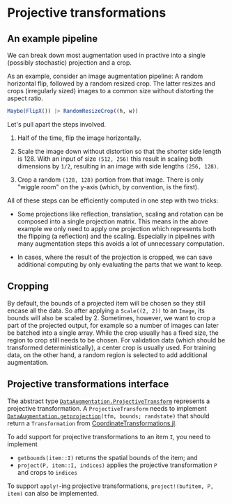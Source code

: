 # Projective transformations
## An example pipeline


We can break down most augmentation used in practive into a single (possibly stochastic) projection and a crop.

As an example, consider an image augmentation pipeline: A random horizontal flip, followed by a random resized crop. The latter resizes and crops (irregularly sized) images to a common size without distorting the aspect ratio.

```julia
Maybe(FlipX()) |> RandomResizeCrop((h, w))
```

Let's pull apart the steps involved. 

1. Half of the time, flip the image horizontally.

2. Scale the image down without distortion so that the shorter side length is 128. With an input of size `(512, 256)` this result in scaling both dimensions by `1/2`, resulting in an image with side lengths `(256, 128)`.

3. Crop a random `(128, 128)` portion from that image. There is only "wiggle room" on the y-axis (which, by convention, is the first).

All of these steps can be efficiently computed in one step with two tricks:

- Some projections like reflection, translation, scaling and rotation can be composed into a single projection matrix. This means in the above example we only need to apply one projection which represents both the flipping (a reflection) and the scaling. Especially in pipelines with many augmentation steps this avoids a lot of unnecessary computation.

- In cases, where the result of the projection is cropped, we can save additional computing by only evaluating the parts that we want to keep. 

## Cropping

By default, the bounds of a projected item will be chosen so they still encase all the data. So after applying a `Scale((2, 2))` to an `Image`, its bounds will also be scaled by 2. Sometimes, however, we want to crop a part of the projected output, for example so a number of images can later be batched into a single array. While the crop usually has a fixed size, the region to crop still needs to be chosen. For validation data (which should be transformed deterministically), a center crop is usually used. For training data, on the other hand, a random region is selected to add additional augmentation. 

## Projective transformations interface

The abstract type [`DataAugmentation.ProjectiveTransform`](@ref) represents a projective transformation.
A `ProjectiveTransform` needs to implement [`DataAugmentation.getprojection`](@ref)`(tfm, bounds; randstate)` that should return a `Transformation` from [CoordinateTransformations.jl](https://github.com/JuliaGeometry/CoordinateTransformations.jl).

To add support for projective transformations to an item `I`, you need to implement

- `getbounds(item::I)` returns the spatial bounds of the item; and
- `project(P, item::I, indices)` applies the projective transformation `P` and crops to `indices`

To support `apply!`-ing projective transformations, `project!(bufitem, P, item)` can also be implemented.

